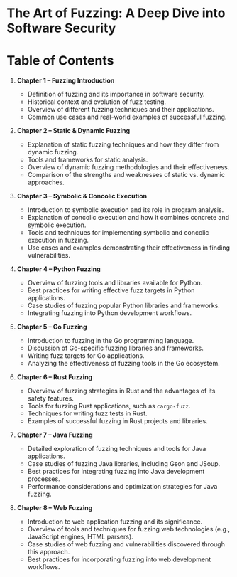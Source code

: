 # The Art of Fuzzing: A Deep Dive into Software Security


# Table of Contents

1. **Chapter 1 – Fuzzing Introduction**
   - Definition of fuzzing and its importance in software security.
   - Historical context and evolution of fuzz testing.
   - Overview of different fuzzing techniques and their applications.
   - Common use cases and real-world examples of successful fuzzing.

2. **Chapter 2 – Static & Dynamic Fuzzing**
   - Explanation of static fuzzing techniques and how they differ from dynamic fuzzing.
   - Tools and frameworks for static analysis.
   - Overview of dynamic fuzzing methodologies and their effectiveness.
   - Comparison of the strengths and weaknesses of static vs. dynamic approaches.

3. **Chapter 3 – Symbolic & Concolic Execution**
   - Introduction to symbolic execution and its role in program analysis.
   - Explanation of concolic execution and how it combines concrete and symbolic execution.
   - Tools and techniques for implementing symbolic and concolic execution in fuzzing.
   - Use cases and examples demonstrating their effectiveness in finding vulnerabilities.

4. **Chapter 4 – Python Fuzzing**
   - Overview of fuzzing tools and libraries available for Python.
   - Best practices for writing effective fuzz targets in Python applications.
   - Case studies of fuzzing popular Python libraries and frameworks.
   - Integrating fuzzing into Python development workflows.

5. **Chapter 5 – Go Fuzzing**
   - Introduction to fuzzing in the Go programming language.
   - Discussion of Go-specific fuzzing libraries and frameworks.
   - Writing fuzz targets for Go applications.
   - Analyzing the effectiveness of fuzzing tools in the Go ecosystem.

6. **Chapter 6 – Rust Fuzzing**
   - Overview of fuzzing strategies in Rust and the advantages of its safety features.
   - Tools for fuzzing Rust applications, such as `cargo-fuzz`.
   - Techniques for writing fuzz tests in Rust.
   - Examples of successful fuzzing in Rust projects and libraries.

7. **Chapter 7 – Java Fuzzing**
   - Detailed exploration of fuzzing techniques and tools for Java applications.
   - Case studies of fuzzing Java libraries, including Gson and JSoup.
   - Best practices for integrating fuzzing into Java development processes.
   - Performance considerations and optimization strategies for Java fuzzing.

8. **Chapter 8 – Web Fuzzing**
   - Introduction to web application fuzzing and its significance.
   - Overview of tools and techniques for fuzzing web technologies (e.g., JavaScript engines, HTML parsers).
   - Case studies of web fuzzing and vulnerabilities discovered through this approach.
   - Best practices for incorporating fuzzing into web development workflows.
